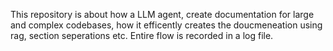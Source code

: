 This repository is about how a LLM agent, create documentation for large and complex codebases, how it efficently creates the doucmeneation using rag, section seperations etc.
Entire flow is recorded in a log file.
